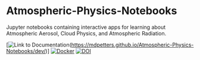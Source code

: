 # Atmospheric-Physics-Notebooks

Jupyter notebooks containing interactive apps for learning about Atmospheric Aerosol, Cloud Physics, and Atmospheric Radiation.

[![Link to Documentation](https://img.shields.io/badge/Documentation-current-blue)(https://mdpetters.github.io/Atmospheric-Physics-Notebooks/dev/)]
[![Docker](https://img.shields.io/docker/v/mdpetters/atmospheric-physics-notebooks?label=Docker)](https://hub.docker.com/r/mdpetters/atmospheric-physics-notebooks/tags)
[![DOI](https://zenodo.org/badge/DOI/10.5281/zenodo.3977570.svg)](https://doi.org/10.5281/zenodo.3977570)
